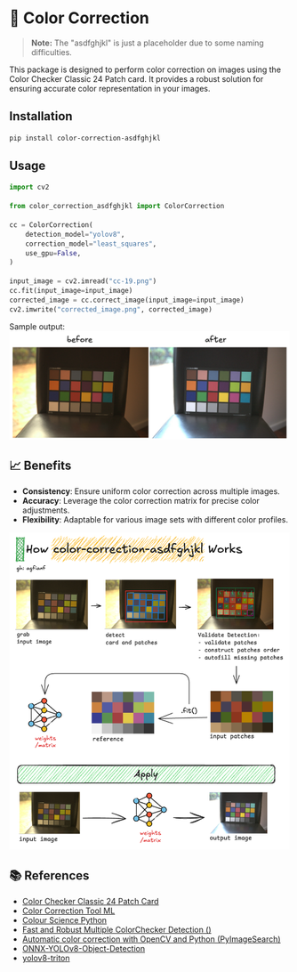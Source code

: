 
# 🎨 Color Correction 

> **Note:** The "asdfghjkl" is just a placeholder due to some naming difficulties.

This package is designed to perform color correction on images using the Color Checker Classic 24 Patch card. It provides a robust solution for ensuring accurate color representation in your images.

## Installation

```bash
pip install color-correction-asdfghjkl
```
## Usage

```python
import cv2

from color_correction_asdfghjkl import ColorCorrection

cc = ColorCorrection(
    detection_model="yolov8",
    correction_model="least_squares",
    use_gpu=False,
)

input_image = cv2.imread("cc-19.png")
cc.fit(input_image=input_image)
corrected_image = cc.correct_image(input_image=input_image)
cv2.imwrite("corrected_image.png", corrected_image)
```
Sample output:
![Sample Output](assets/sample-output-usage.png)

## 📈 Benefits
- **Consistency**: Ensure uniform color correction across multiple images.
- **Accuracy**: Leverage the color correction matrix for precise color adjustments.
- **Flexibility**: Adaptable for various image sets with different color profiles.

![How it works](assets/color-correction-how-it-works.png)


<!-- write reference -->
## 📚 References
- [Color Checker Classic 24 Patch Card](https://www.xrite.com/categories/calibration-profiling/colorchecker-classic)
- [Color Correction Tool ML](https://github.com/collinswakholi/ML_ColorCorrection_tool/tree/Pip_package)
- [Colour Science Python](https://www.colour-science.org/colour-checker-detection/)
- [Fast and Robust Multiple ColorChecker Detection ()](https://github.com/pedrodiamel/colorchecker-detection)
- [Automatic color correction with OpenCV and Python (PyImageSearch)](https://pyimagesearch.com/2021/02/15/automatic-color-correction-with-opencv-and-python/)
- [ONNX-YOLOv8-Object-Detection](https://github.com/ibaiGorordo/ONNX-YOLOv8-Object-Detection)
- [yolov8-triton](https://github.com/omarabid59/yolov8-triton/tree/main)
